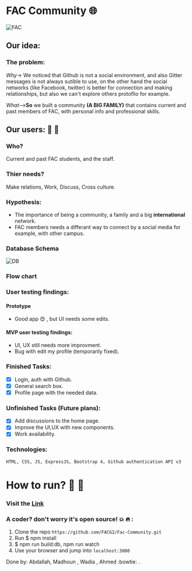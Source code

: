 # FAC Community :globe_with_meridians:

![FAC](https://media.licdn.com/media/p/8/005/0a3/300/0f370ec.png)
## Our idea:
### The problem:
*Why*-> We noticed that Github is not a social environment, and also Gitter messages is not always sutible to use, on the other hand the social networks (like Facebook, twitter) is better for connection and making relationships, but also we can't explore others protoflio for example.

*What*-->**So** we built a community **(A BIG FAMILY)** that contains current and past members of FAC, with personal info and professional skills.

## Our users: :two_men_holding_hands: :two_women_holding_hands:
### Who?
Current and past FAC students, and the staff.
### Thier needs?
Make relations, Work, Discuss, Cross culture.
### Hypothesis:
* The importance of being a community, a family and a big **international** network.
*  FAC members needs a differant way to connect by a social media for example, with other campus.

### Database Schema
![DB](https://files.gitter.im/foundersandcoders/The-Knights-Team/6A46/Screenshot-from-2017-09-28-08-53-06.png)

### Flow chart 

### User testing findings:

#### Prototype 
* Good app :heart_eyes: , but UI needs some edits.

#### MVP user testing findings:
* UI, UX still needs more improvment.
* Bug with edit my profile (temporarily fixed).

### Finished Tasks: 
- [x] Login, auth with Github.
- [x] General search box.
- [x] Profile page with the needed data.

### Unfinished Tasks (Future plans):
- [x] Add discussions to the home page.
- [x] Improve the UI,UX with new components.
- [x] Work availability.

### Technologies:
``` HTML
HTML, CSS, JS, ExpressJS, Bootstrap 4, Github authentication API v3
```

 # How to run? :key: :runner:
 ### Visit the [Link](https://facommunity.herokuapp.com/)
 
 ### A coder? don't worry it's open source!  :boom: :fire: :
 1) Clone the repo `https://github.com/FACG2/Fac-Community.git`
 2) Run $ npm install
 3) $ npm run build:db, npm run watch
 4) Use your browser and jump into `localhost:3000`
 


Done by: Abdallah, Madhoun , Wadia , Ahmed :bowtie: .
